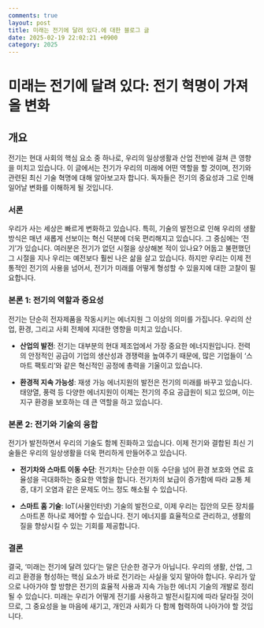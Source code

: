 ```yaml
---
comments: true
layout: post
title: 미래는 전기에 달려 있다.에 대한 블로그 글
date: 2025-02-19 22:02:21 +0900
category: 2025
---
```


# 미래는 전기에 달려 있다: 전기 혁명이 가져올 변화

## 개요
전기는 현대 사회의 핵심 요소 중 하나로, 우리의 일상생활과 산업 전반에 걸쳐 큰 영향을 미치고 있습니다. 이 글에서는 전기가 우리의 미래에 어떤 역할을 할 것이며, 전기와 관련된 최신 기술 혁명에 대해 알아보고자 합니다. 독자들은 전기의 중요성과 그로 인해 일어날 변화를 이해하게 될 것입니다.

### 서론
우리가 사는 세상은 빠르게 변화하고 있습니다. 특히, 기술의 발전으로 인해 우리의 생활 방식은 매년 새롭게 선보이는 혁신 덕분에 더욱 편리해지고 있습니다. 그 중심에는 ‘전기’가 있습니다. 여러분은 전기가 없던 시절을 상상해본 적이 있나요? 어둡고 불편했던 그 시절을 지나 우리는 예전보다 훨씬 나은 삶을 살고 있습니다. 하지만 우리는 이제 전통적인 전기의 사용을 넘어서, 전기가 미래를 어떻게 형성할 수 있을지에 대한 고찰이 필요합니다.

### 본론 1: 전기의 역할과 중요성
전기는 단순히 전자제품을 작동시키는 에너지원 그 이상의 의미를 가집니다. 우리의 산업, 환경, 그리고 사회 전체에 지대한 영향을 미치고 있습니다.

- **산업의 발전**: 전기는 대부분의 현대 제조업에서 가장 중요한 에너지원입니다. 전력의 안정적인 공급이 기업의 생산성과 경쟁력을 높여주기 때문에, 많은 기업들이 ‘스마트 팩토리’와 같은 혁신적인 공정에 총력을 기울이고 있습니다.
  
- **환경적 지속 가능성**: 재생 가능 에너지원의 발전은 전기의 미래를 바꾸고 있습니다. 태양열, 풍력 등 다양한 에너지원이 이제는 전기의 주요 공급원이 되고 있으며, 이는 지구 환경을 보호하는 데 큰 역할을 하고 있습니다.

### 본론 2: 전기와 기술의 융합
전기가 발전하면서 우리의 기술도 함께 진화하고 있습니다. 이제 전기와 결합된 최신 기술들은 우리의 일상생활을 더욱 편리하게 만들어주고 있습니다.

- **전기차와 스마트 이동 수단**: 전기차는 단순한 이동 수단을 넘어 환경 보호와 연료 효율성을 극대화하는 중요한 역할을 합니다. 전기차의 보급이 증가함에 따라 교통 체증, 대기 오염과 같은 문제도 어느 정도 해소될 수 있습니다.
  
- **스마트 홈 기술**: IoT(사물인터넷) 기술의 발전으로, 이제 우리는 집안의 모든 장치를 스마트폰 하나로 제어할 수 있습니다. 전기 에너지를 효율적으로 관리하고, 생활의 질을 향상시킬 수 있는 기회를 제공합니다.

### 결론
결국, ‘미래는 전기에 달려 있다’는 말은 단순한 경구가 아닙니다. 우리의 생활, 산업, 그리고 환경을 형성하는 핵심 요소가 바로 전기라는 사실을 잊지 말아야 합니다. 우리가 앞으로 나아가야 할 방향은 전기의 효율적 사용과 지속 가능한 에너지 기술의 개발로 정리될 수 있습니다. 미래는 우리가 어떻게 전기를 사용하고 발전시킬지에 따라 달라질 것이므로, 그 중요성을 늘 마음에 새기고, 개인과 사회가 다 함께 협력하여 나아가야 할 것입니다.